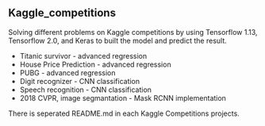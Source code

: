## Kaggle_competitions
Solving different problems on Kaggle competitions by using Tensorflow 1.13, Tensorflow 2.0, and Keras to built the model and predict the result.

- Titanic survivor - advanced regression
- House Price Prediction - advanced regression
- PUBG - advanced regression
- Digit recognizer - CNN classification
- Speech recognition - CNN classification
- 2018 CVPR, image segmantation - Mask RCNN implementation

There is seperated README.md in each Kaggle Competitions projects.
